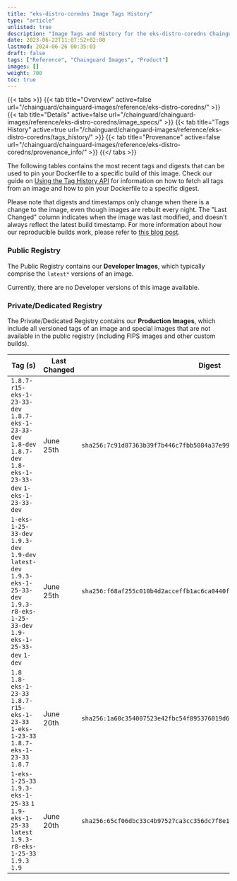 ```yaml
---
title: "eks-distro-coredns Image Tags History"
type: "article"
unlisted: true
description: "Image Tags and History for the eks-distro-coredns Chainguard Image"
date: 2023-06-22T11:07:52+02:00
lastmod: 2024-06-26 00:35:03
draft: false
tags: ["Reference", "Chainguard Images", "Product"]
images: []
weight: 700
toc: true
---
```


{{< tabs >}}
{{< tab title="Overview" active=false url="/chainguard/chainguard-images/reference/eks-distro-coredns/" >}}
{{< tab title="Details" active=false url="/chainguard/chainguard-images/reference/eks-distro-coredns/image_specs/" >}}
{{< tab title="Tags History" active=true url="/chainguard/chainguard-images/reference/eks-distro-coredns/tags_history/" >}}
{{< tab title="Provenance" active=false url="/chainguard/chainguard-images/reference/eks-distro-coredns/provenance_info/" >}}
{{</ tabs >}}

The following tables contains the most recent tags and digests that can be used to pin your Dockerfile to a specific build of this image. Check our guide on [Using the Tag History API](/chainguard/chainguard-images/using-the-tag-history-api/) for information on how to fetch all tags from an image and how to pin your Dockerfile to a specific digest.

Please note that digests and timestamps only change when there is a change to the image, even though images are rebuilt every night. The "Last Changed" column indicates when the image was last modified, and doesn't always reflect the latest build timestamp. For more information about how our reproducible builds work, please refer to [this blog post](https://www.chainguard.dev/unchained/reproducing-chainguards-reproducible-image-builds).

### Public Registry
The Public Registry contains our **Developer Images**, which typically comprise the `latest*` versions of an image.

Currently, there are no Developer versions of this image available.

### Private/Dedicated Registry
The Private/Dedicated Registry contains our **Production Images**, which include all versioned tags of an image and special images that are not available in the public registry (including FIPS images and other custom builds).

| Tag (s)                                                                                                                                  | Last Changed | Digest                                                                    |
|------------------------------------------------------------------------------------------------------------------------------------------|--------------|---------------------------------------------------------------------------|
|  `1.8.7-r15-eks-1-23-33-dev` `1.8.7-eks-1-23-33-dev` `1.8-dev` `1.8.7-dev` `1.8-eks-1-23-33-dev` `1-eks-1-23-33-dev`                     | June 25th    | `sha256:7c91d87363b39f7b446c7fbb5084a37e9997df93869c2a1a71b28a044b3b6985` |
|  `1-eks-1-25-33-dev` `1.9.3-dev` `1.9-dev` `latest-dev` `1.9.3-eks-1-25-33-dev` `1.9.3-r8-eks-1-25-33-dev` `1.9-eks-1-25-33-dev` `1-dev` | June 25th    | `sha256:f68af255c010b4d2acceffb1ac6ca0440fb04c1e70d715565ea9ae7a06ef6293` |
|  `1.8` `1.8-eks-1-23-33` `1.8.7-r15-eks-1-23-33` `1-eks-1-23-33` `1.8.7-eks-1-23-33` `1.8.7`                                             | June 20th    | `sha256:1a60c354007523e42fbc54f895376019d621f6ae1fff9d83221291a761d42485` |
|  `1-eks-1-25-33` `1.9.3-eks-1-25-33` `1` `1.9-eks-1-25-33` `latest` `1.9.3-r8-eks-1-25-33` `1.9.3` `1.9`                                 | June 20th    | `sha256:65cf06dbc33c4b97527ca3cc356dc7f8e1be05e896f13525cec4bc9188cf83ca` |

